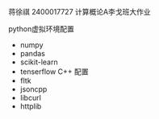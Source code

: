 蒋徐祺 2400017727 计算概论A李戈班大作业

python虚拟环境配置
- numpy
- pandas
- scikit-learn
- tenserflow
C++ 配置
- fltk
- jsoncpp
- libcurl
- httplib